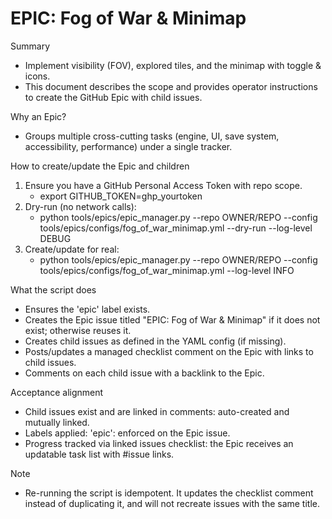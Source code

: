 # EPIC: Fog of War & Minimap

Summary
- Implement visibility (FOV), explored tiles, and the minimap with toggle & icons.
- This document describes the scope and provides operator instructions to create the GitHub Epic with child issues.

Why an Epic?
- Groups multiple cross-cutting tasks (engine, UI, save system, accessibility, performance) under a single tracker.

How to create/update the Epic and children
1) Ensure you have a GitHub Personal Access Token with repo scope.
   - export GITHUB_TOKEN=ghp_yourtoken
2) Dry-run (no network calls):
   - python tools/epics/epic_manager.py --repo OWNER/REPO --config tools/epics/configs/fog_of_war_minimap.yml --dry-run --log-level DEBUG
3) Create/update for real:
   - python tools/epics/epic_manager.py --repo OWNER/REPO --config tools/epics/configs/fog_of_war_minimap.yml --log-level INFO

What the script does
- Ensures the 'epic' label exists.
- Creates the Epic issue titled "EPIC: Fog of War & Minimap" if it does not exist; otherwise reuses it.
- Creates child issues as defined in the YAML config (if missing).
- Posts/updates a managed checklist comment on the Epic with links to child issues.
- Comments on each child issue with a backlink to the Epic.

Acceptance alignment
- Child issues exist and are linked in comments: auto-created and mutually linked.
- Labels applied: 'epic': enforced on the Epic issue.
- Progress tracked via linked issues checklist: the Epic receives an updatable task list with #issue links.

Note
- Re-running the script is idempotent. It updates the checklist comment instead of duplicating it, and will not recreate issues with the same title.
